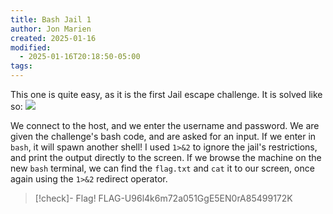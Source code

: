 ```yaml
---
title: Bash Jail 1
author: Jon Marien
created: 2025-01-16
modified:
  - 2025-01-16T20:18:50-05:00
tags: 
---
```


This one is quite easy, as it is the first Jail escape challenge. It is solved like so:
![](bash_jail_1.png)

We connect to the host, and we enter the username and password. We are given the challenge's bash code, and are asked for an input. If we enter in `bash`, it will spawn another shell! I used `1>&2` to ignore the jail's restrictions, and print the output directly to the screen. If we browse the machine on the new `bash` terminal, we can find the `flag.txt` and `cat` it to our screen, once again using the `1>&2` redirect operator.

>[!check]- Flag!
>FLAG-U96l4k6m72a051GgE5EN0rA85499172K